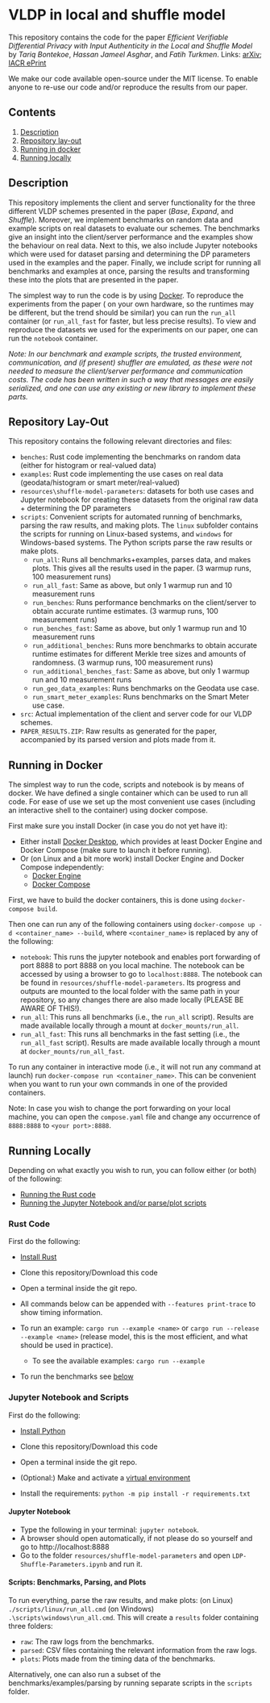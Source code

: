 # VLDP in local and shuffle model

This repository contains the code for the paper *Efficient Verifiable Differential
Privacy with Input Authenticity in the Local and Shuffle Model* by *Tariq Bontekoe*, *Hassan Jameel Asghar*, and *Fatih
Turkmen*. Links: [arXiv](https://arxiv.org/abs/2406.18940); [IACR ePrint](https://eprint.iacr.org/2024/1042)

We make our code available open-source under the MIT license. To enable anyone to re-use our code and/or reproduce the
results from our paper.

## Contents

1. [Description](#description)
2. [Repository lay-out](#repository-lay-out)
3. [Running in docker](#running-in-docker)
4. [Running locally](#running-locally)

## Description

This repository implements the client and server functionality for the three different VLDP schemes presented in the
paper (*Base*, *Expand*, and *Shuffle*). Moreover, we implement benchmarks on random data and example scripts on real
datasets to evaluate our schemes. The benchmarks give an insight into the client/server performance and the examples
show the behaviour on real data. Next to this, we also include Jupyter notebooks which were used for dataset parsing and
determining the DP parameters used in the examples and the paper. Finally, we include script for running all benchmarks
and examples at once, parsing the results and transforming these into the plots that are presented in the paper.

The simplest way to run the code is by using [Docker](#running-in-docker). To reproduce the experiments from the paper (
on your own hardware, so the runtimes may be different, but the trend should be similar) you can run the `run_all`
container (or `run_all_fast` for faster, but less precise results). To view and reproduce the datasets we used for the
experiments on our paper, one can run the `notebook` container.

*Note:
In our benchmark and example scripts, the trusted environment, communication, and (if present) shuffler are emulated, as
these were not needed to measure the client/server performance and communication costs. The code has been written in
such a way that messages are easily serialized, and one can use any existing or new library to implement these parts.*

## Repository Lay-Out

This repository contains the following relevant directories and files:

- `benches`: Rust code implementing the benchmarks on random data (either for histogram or real-valued data)
- `examples`: Rust code implementing the use cases on real data (geodata/histogram or smart meter/real-valued)
- `resources\shuffle-model-parameters`: datasets for both use cases and Jupyter notebook for creating these datasets
  from the original raw data + determining the DP parameters
- `scripts`: Convenient scripts for automated running of benchmarks, parsing the raw results, and making plots. The
  `linux` subfolder contains the scripts for running on Linux-based systems, and `windows` for Windows-based systems.
  The Python scripts parse the raw results or make plots.
    - `run_all`: Runs all benchmarks+examples, parses data, and makes plots. This gives all the results used in the
      paper. (3 warmup runs, 100 measurement runs)
    - `run_all_fast`: Same as above, but only 1 warmup run and 10 measurement runs
    - `run_benches`: Runs performance benchmarks on the client/server to obtain accurate runtime estimates. (3 warmup
      runs, 100 measurement runs)
    - `run_benches_fast`: Same as above, but only 1 warmup run and 10 measurement runs
    - `run_additional_benches`: Runs more benchmarks to obtain accurate runtime estimates for different Merkle tree
      sizes and amounts of randomness. (3 warmup runs, 100 measurement runs)
    - `run_additional_benches_fast`: Same as above, but only 1 warmup run and 10 measurement runs
    - `run_geo_data_examples`: Runs benchmarks on the Geodata use case.
    - `run_smart_meter_examples`: Runs benchmarks on the Smart Meter use case.
- `src`: Actual implementation of the client and server code for our VLDP schemes.
- `PAPER_RESULTS.ZIP`: Raw results as generated for the paper, accompanied by its parsed version and plots made from it.

## Running in Docker

The simplest way to run the code, scripts and notebook is by means of docker. We have defined a single container which
can be used to run all code. For ease of use we set up the most convenient use cases (including an interactive shell to
the container) using docker compose.

First make sure you install Docker (in case you do not yet have it):

- Either install [Docker Desktop](https://docs.docker.com/desktop/), which provides at least Docker Engine and Docker
  Compose (make sure to launch it before running).
- Or (on Linux and a bit more work) install Docker Engine and Docker Compose independently:
    - [Docker Engine](https://docs.docker.com/engine/install/)
    - [Docker Compose](https://docs.docker.com/compose/install/)

First, we have to build the docker containers, this is done using `docker-compose build`.

Then one can run any of the following containers using `docker-compose up -d <container_name> --build`, where
`<container_name>` is replaced by any of the following:

- `notebook`: This runs the jupyter notebook and enables port forwarding of port 8888 to port 8888 on you local machine.
  The notebook can be accessed by using a browser to go to `localhost:8888`. The notebook can be found in
  `resources/shuffle-model-parameters`. Its progress and outputs are mounted to the local folder with the same path in
  your repository, so any changes there are also made locally (PLEASE BE AWARE OF THIS!).
- `run_all`: This runs all benchmarks (i.e., the `run_all` script). Results are made available locally through a mount
  at `docker_mounts/run_all`.
- `run_all_fast`: This runs all benchmarks in the fast setting (i.e., the `run_all_fast` script). Results are made
  available locally through a mount at `docker_mounts/run_all_fast`.

To run any container in interactive mode (i.e., it will not run any command at launch) run
`docker-compose run <container_name>`. This can be convenient when you want to run your own commands in one of the
provided containers.

Note: In case you wish to change the port forwarding on your local machine, you can open the `compose.yaml` file and
change any occurrence of `8888:8888` to `<your port>:8888`.

## Running Locally

Depending on what exactly you wish to run, you can follow either (or both) of the following:

- [Running the Rust code](#rust-code)
- [Running the Jupyter Notebook and/or parse/plot scripts](#jupyter-notebook-and-scripts)

### Rust Code

First do the following:

- [Install Rust](https://www.rust-lang.org/tools/install)
- Clone this repository/Download this code

- Open a terminal inside the git repo.
- All commands below can be appended with `--features print-trace` to show timing information.
- To run an example: `cargo run --example <name>` or `cargo run --release --example <name>` (release model, this is the
  most efficient, and what should be used in practice).
    - To see the available examples: `cargo run --example`
- To run the benchmarks see [below](#jupyter-notebook-and-scripts)

### Jupyter Notebook and Scripts

First do the following:

- [Install Python](https://www.python.org/downloads/)
- Clone this repository/Download this code

- Open a terminal inside the git repo.
- (Optional:) Make and activate a [virtual environment](https://docs.python.org/3/library/venv.html)
- Install the requirements: `python -m pip install -r requirements.txt`

#### Jupyter Notebook

- Type the following in your terminal: `jupyter notebook`.
- A browser should open automatically, if not please do so yourself and go to http://localhost:8888
- Go to the folder `resources/shuffle-model-parameters` and open `LDP-Shuffle-Parameters.ipynb` and run it.

#### Scripts: Benchmarks, Parsing, and Plots

To run everything, parse the raw results, and make plots: (on Linux) `./scripts/linux/run_all.cmd` (on Windows)
`.\scripts\windows\run_all.cmd`. This will create a `results` folder containing three folders:

- `raw`: The raw logs from the benchmarks.
- `parsed`: CSV files containing the relevant information from the raw logs.
- `plots`: Plots made from the timing data of the benchmarks.

Alternatively, one can also run a subset of the benchmarks/examples/parsing by running separate scripts in the `scripts`
folder.
